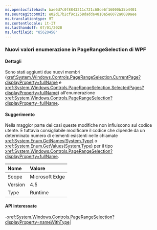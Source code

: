 ```yaml
---
ms.openlocfilehash: bae6d7c0f8843211c721c68ce6f16000b35b4401
ms.sourcegitcommit: e02d17b2cf9c1258dadda4810a5e6072a0089aee
ms.translationtype: MT
ms.contentlocale: it-IT
ms.lasthandoff: 07/01/2020
ms.locfileid: "85620458"
---
```

### <a name="new-enum-values-in-wpfs-pagerangeselection"></a>Nuovi valori enumerazione in PageRangeSelection di WPF

#### <a name="details"></a>Dettagli

Sono stati aggiunti due nuovi membri (<xref:System.Windows.Controls.PageRangeSelection.CurrentPage?displayProperty=fullName> e <xref:System.Windows.Controls.PageRangeSelection.SelectedPages?displayProperty=fullName>) all'enumerazione <xref:System.Windows.Controls.PageRangeSelection?displayProperty=fullName>.

#### <a name="suggestion"></a>Suggerimento

Nella maggior parte dei casi queste modifiche non influiscono sul codice utente. È tuttavia consigliabile modificare il codice che dipende da un determinato numero di elementi esistenti nelle chiamate <xref:System.Enum.GetNames(System.Type)> o <xref:System.Enum.GetValues(System.Type)> per il tipo <xref:System.Windows.Controls.PageRangeSelection?displayProperty=fullName>.

| Nome    | Valore       |
|:--------|:------------|
| Scope   |Microsoft Edge|
|Version|4.5|
|Type|Runtime

#### <a name="affected-apis"></a>API interessate

-<xref:System.Windows.Controls.PageRangeSelection?displayProperty=nameWithType></li></ul>|
